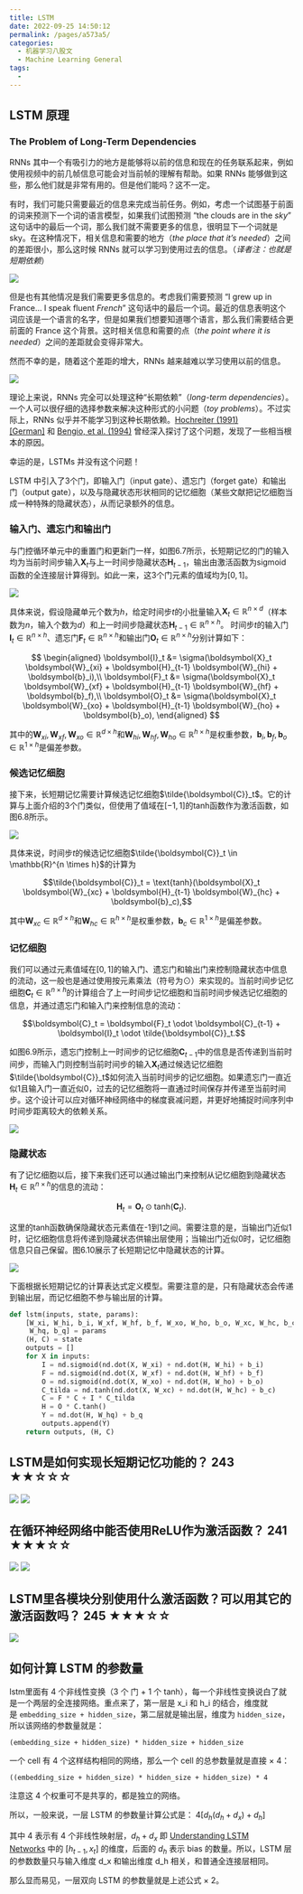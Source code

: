 ```yaml
---
title: LSTM
date: 2022-09-25 14:50:12
permalink: /pages/a573a5/
categories:
  - 机器学习八股文
  - Machine Learning General
tags:
  - 
---
```

## LSTM 原理
### The Problem of Long-Term Dependencies

RNNs 其中一个有吸引力的地方是能够将以前的信息和现在的任务联系起来，例如使用视频中的前几帧信息可能会对当前帧的理解有帮助。如果 RNNs 能够做到这些，那么他们就是非常有用的。但是他们能吗？这不一定。

有时，我们可能只需要最近的信息来完成当前任务。例如，考虑一个试图基于前面的词来预测下一个词的语言模型，如果我们试图预测 “the clouds are in the _sky_” 这句话中的最后一个词，那么我们就不需要更多的信息，很明显下一个词就是 sky。在这种情况下，相关信息和需要的地方（_the place that it’s needed_）之间的差距很小，那么这时候 RNNs 就可以学习到使用过去的信息。（_译者注：也就是短期依赖_）

![](https://i.imgur.com/HAvvUQV.png)

但是也有其他情况是我们需要更多信息的。考虑我们需要预测 “I grew up in France… I speak fluent _French_” 这句话中的最后一个词。最近的信息表明这个词应该是一个语言的名字，但是如果我们想要知道哪个语言，那么我们需要结合更前面的 France 这个背景。这时相关信息和需要的点（_the point where it is needed_）之间的差距就会变得非常大。

然而不幸的是，随着这个差距的增大，RNNs 越来越难以学习使用以前的信息。

![](https://i.imgur.com/Whfo6UB.png)

理论上来说，RNNs 完全可以处理这种“长期依赖”（_long-term dependencies_）。一个人可以很仔细的选择参数来解决这种形式的小问题（_toy problems_）。不过实际上，RNNs 似乎并不能学习到这种长期依赖。[Hochreiter (1991) [German]](http://people.idsia.ch/~juergen/SeppHochreiter1991ThesisAdvisorSchmidhuber.pdf) 和 [Bengio, et al. (1994)](http://www-dsi.ing.unifi.it/~paolo/ps/tnn-94-gradient.pdf) 曾经深入探讨了这个问题，发现了一些相当根本的原因。

幸运的是，LSTMs 并没有这个问题！


LSTM 中引入了3个门，即输入门（input gate）、遗忘门（forget gate）和输出门（output gate），以及与隐藏状态形状相同的记忆细胞（某些文献把记忆细胞当成一种特殊的隐藏状态），从而记录额外的信息。


### 输入门、遗忘门和输出门

与门控循环单元中的重置门和更新门一样，如图6.7所示，长短期记忆的门的输入均为当前时间步输入$\boldsymbol{X}_t$与上一时间步隐藏状态$\boldsymbol{H}_{t-1}$，输出由激活函数为sigmoid函数的全连接层计算得到。如此一来，这3个门元素的值域均为$[0,1]$。

![](https://raw.githubusercontent.com/emmableu/image/master/202209252156622.png)

具体来说，假设隐藏单元个数为$h$，给定时间步$t$的小批量输入$\boldsymbol{X}_t \in \mathbb{R}^{n \times d}$（样本数为$n$，输入个数为$d$）和上一时间步隐藏状态$\boldsymbol{H}_{t-1} \in \mathbb{R}^{n \times h}$。
时间步$t$的输入门$\boldsymbol{I}_t \in \mathbb{R}^{n \times h}$、遗忘门$\boldsymbol{F}_t \in \mathbb{R}^{n \times h}$和输出门$\boldsymbol{O}_t \in \mathbb{R}^{n \times h}$分别计算如下：

$$
\begin{aligned}
\boldsymbol{I}_t &= \sigma(\boldsymbol{X}_t \boldsymbol{W}_{xi} + \boldsymbol{H}_{t-1} \boldsymbol{W}_{hi} + \boldsymbol{b}_i),\\
\boldsymbol{F}_t &= \sigma(\boldsymbol{X}_t \boldsymbol{W}_{xf} + \boldsymbol{H}_{t-1} \boldsymbol{W}_{hf} + \boldsymbol{b}_f),\\
\boldsymbol{O}_t &= \sigma(\boldsymbol{X}_t \boldsymbol{W}_{xo} + \boldsymbol{H}_{t-1} \boldsymbol{W}_{ho} + \boldsymbol{b}_o),
\end{aligned}
$$

其中的$\boldsymbol{W}_{xi}, \boldsymbol{W}_{xf}, \boldsymbol{W}_{xo} \in \mathbb{R}^{d \times h}$和$\boldsymbol{W}_{hi}, \boldsymbol{W}_{hf}, \boldsymbol{W}_{ho} \in \mathbb{R}^{h \times h}$是权重参数，$\boldsymbol{b}_i, \boldsymbol{b}_f, \boldsymbol{b}_o \in \mathbb{R}^{1 \times h}$是偏差参数。


### 候选记忆细胞

接下来，长短期记忆需要计算候选记忆细胞$\tilde{\boldsymbol{C}}_t$。它的计算与上面介绍的3个门类似，但使用了值域在$[-1, 1]$的tanh函数作为激活函数，如图6.8所示。

![](https://raw.githubusercontent.com/emmableu/image/master/202209252200057.png)

具体来说，时间步$t$的候选记忆细胞$\tilde{\boldsymbol{C}}_t \in \mathbb{R}^{n \times h}$的计算为

$$\tilde{\boldsymbol{C}}_t = \text{tanh}(\boldsymbol{X}_t \boldsymbol{W}_{xc} + \boldsymbol{H}_{t-1} \boldsymbol{W}_{hc} + \boldsymbol{b}_c),$$

其中$\boldsymbol{W}_{xc} \in \mathbb{R}^{d \times h}$和$\boldsymbol{W}_{hc} \in \mathbb{R}^{h \times h}$是权重参数，$\boldsymbol{b}_c \in \mathbb{R}^{1 \times h}$是偏差参数。


### 记忆细胞

我们可以通过元素值域在$[0, 1]$的输入门、遗忘门和输出门来控制隐藏状态中信息的流动，这一般也是通过使用按元素乘法（符号为$\odot$）来实现的。当前时间步记忆细胞$\boldsymbol{C}_t \in \mathbb{R}^{n \times h}$的计算组合了上一时间步记忆细胞和当前时间步候选记忆细胞的信息，并通过遗忘门和输入门来控制信息的流动：

$$\boldsymbol{C}_t = \boldsymbol{F}_t \odot \boldsymbol{C}_{t-1} + \boldsymbol{I}_t \odot \tilde{\boldsymbol{C}}_t.$$


如图6.9所示，遗忘门控制上一时间步的记忆细胞$\boldsymbol{C}_{t-1}$中的信息是否传递到当前时间步，而输入门则控制当前时间步的输入$\boldsymbol{X}_t$通过候选记忆细胞$\tilde{\boldsymbol{C}}_t$如何流入当前时间步的记忆细胞。如果遗忘门一直近似1且输入门一直近似0，过去的记忆细胞将一直通过时间保存并传递至当前时间步。这个设计可以应对循环神经网络中的梯度衰减问题，并更好地捕捉时间序列中时间步距离较大的依赖关系。

![](https://raw.githubusercontent.com/emmableu/image/master/202209252201080.png)


### 隐藏状态

有了记忆细胞以后，接下来我们还可以通过输出门来控制从记忆细胞到隐藏状态$\boldsymbol{H}_t \in \mathbb{R}^{n \times h}$的信息的流动：

$$\boldsymbol{H}_t = \boldsymbol{O}_t \odot \text{tanh}(\boldsymbol{C}_t).$$

这里的tanh函数确保隐藏状态元素值在-1到1之间。需要注意的是，当输出门近似1时，记忆细胞信息将传递到隐藏状态供输出层使用；当输出门近似0时，记忆细胞信息只自己保留。图6.10展示了长短期记忆中隐藏状态的计算。

![](https://raw.githubusercontent.com/emmableu/image/master/202209252202373.png)


下面根据长短期记忆的计算表达式定义模型。需要注意的是，只有隐藏状态会传递到输出层，而记忆细胞不参与输出层的计算。

```python
def lstm(inputs, state, params):
    [W_xi, W_hi, b_i, W_xf, W_hf, b_f, W_xo, W_ho, b_o, W_xc, W_hc, b_c,
     W_hq, b_q] = params
    (H, C) = state
    outputs = []
    for X in inputs:
        I = nd.sigmoid(nd.dot(X, W_xi) + nd.dot(H, W_hi) + b_i)
        F = nd.sigmoid(nd.dot(X, W_xf) + nd.dot(H, W_hf) + b_f)
        O = nd.sigmoid(nd.dot(X, W_xo) + nd.dot(H, W_ho) + b_o)
        C_tilda = nd.tanh(nd.dot(X, W_xc) + nd.dot(H, W_hc) + b_c)
        C = F * C + I * C_tilda
        H = O * C.tanh()
        Y = nd.dot(H, W_hq) + b_q
        outputs.append(Y)
    return outputs, (H, C)
```


## LSTM是如何实现长短期记忆功能的？ 243 ★★☆☆☆
![](https://raw.githubusercontent.com/emmableu/image/master/202209221338297.png)
![](https://raw.githubusercontent.com/emmableu/image/master/202209221339348.png)

## 在循环神经网络中能否使用ReLU作为激活函数？ 241 ★★★☆☆

![](https://raw.githubusercontent.com/emmableu/image/master/202209221341254.png)
![](https://raw.githubusercontent.com/emmableu/image/master/202209221341473.png)


## LSTM里各模块分别使用什么激活函数？可以用其它的激活函数吗？ 245 ★★★☆☆

![](https://raw.githubusercontent.com/emmableu/image/master/202209221342449.png)

## 如何计算 LSTM 的参数量

lstm里面有 4 个非线性变换（3 个 门 + 1 个 tanh），每一个非线性变换说白了就是一个两层的全连接网络。重点来了，第一层是 x_i 和 h_i 的结合，维度就是 `embedding_size + hidden_size`，第二层就是输出层，维度为 `hidden_size`，所以该网络的参数量就是：

`(embedding_size + hidden_size) * hidden_size + hidden_size`

一个 cell 有 4 个这样结构相同的网络，那么一个 cell 的总参数量就是直接 × 4：

`((embedding_size + hidden_size) * hidden_size + hidden_size) * 4`

注意这 4 个权重可不是共享的，都是独立的网络。

所以，一般来说，一层 LSTM 的参数量计算公式是： $4[d_h(d_h+d_x)+d_h]$

其中 4 表示有 4 个非线性映射层，$d_h+d_x$ 即 [Understanding LSTM Networks](https://alanlee.fun/2017/12/29/understanding-lstms/) 中的 $[h_{t−1},x_{t}]$ 的维度，后面的 $d_h$ 表示 bias 的数量。所以，LSTM 层的参数数量只与输入维度 d_x 和输出维度 d_h 相关，和普通全连接层相同。

那么显而易见，一层双向 LSTM 的参数量就是上述公式 × 2。